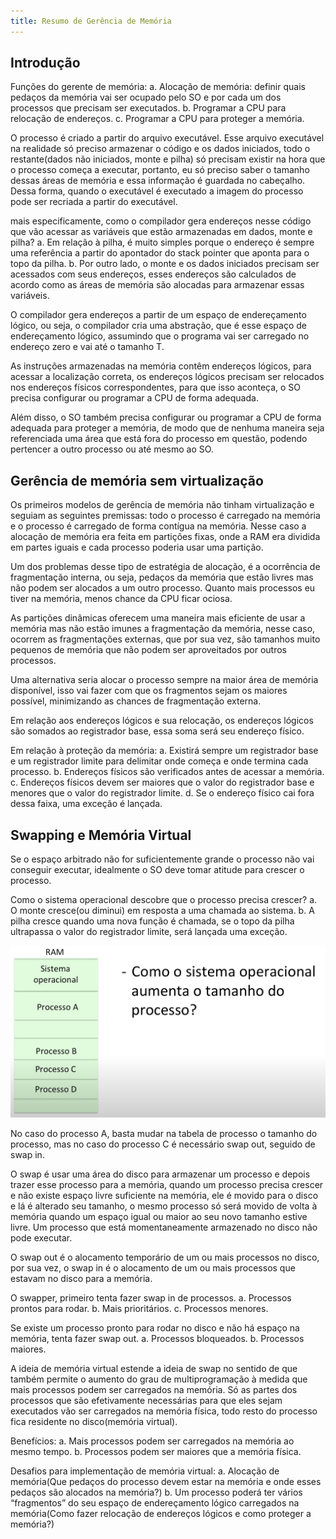 ```yaml
---
title: Resumo de Gerência de Memória
---
```


## Introdução

Funções do gerente de memória:
  a. Alocação de memória: definir quais pedaços da memória vai ser ocupado pelo SO e por cada um dos processos que precisam ser executados.
  b. Programar a CPU para relocação de endereços.
  c. Programar a CPU para proteger a memória.

O processo é criado a partir do arquivo executável. Esse arquivo executável na realidade só preciso armazenar o código e os dados iniciados, todo o restante(dados não iniciados, monte e pilha) só precisam existir na hora que o processo começa a executar, portanto, eu só preciso saber o tamanho dessas áreas de memória e essa informação é guardada no cabeçalho. Dessa forma, quando o executável é executado a imagem do processo pode ser recriada a partir do executável.
   
mais especificamente, como o compilador gera endereços nesse código que vão acessar as variáveis que estão armazenadas em dados, monte e pilha?
  a. Em relação à pilha, é muito simples porque o endereço é sempre uma referência a partir do apontador do stack pointer que aponta para o topo da pilha.
  b. Por outro lado, o monte e os dados iniciados precisam ser acessados com seus endereços, esses endereços são calculados de acordo como as áreas de memória são alocadas para armazenar essas variáveis.

O compilador gera endereços a partir de um espaço de endereçamento lógico, ou seja, o compilador cria uma abstração, que é esse espaço de endereçamento lógico, assumindo que o programa vai ser carregado no endereço zero e vai até o tamanho T.

As instruções armazenadas na memória contêm endereços lógicos, para acessar a localização correta, os endereços lógicos precisam ser relocados nos endereços físicos correspondentes, para que isso aconteça, o SO precisa configurar ou programar a CPU de forma adequada.

Além disso, o SO também precisa configurar ou programar a CPU de forma adequada para proteger a memória, de modo que de nenhuma maneira seja referenciada uma área que está fora do processo em questão, podendo pertencer a outro processo ou até mesmo ao SO.

## Gerência de memória sem virtualização

Os primeiros modelos de gerência de memória não tinham virtualização e seguiam as seguintes premissas: todo o processo é carregado na memória e o processo é carregado de forma contígua na memória. Nesse caso a alocação de memória era feita em partições fixas, onde a RAM era dividida em partes iguais e cada processo poderia usar uma partição.

Um dos problemas desse tipo de estratégia de alocação, é a ocorrência de fragmentação interna, ou seja, pedaços da memória que estão livres mas não podem ser alocados a um outro processo. Quanto mais processos eu tiver na memória, menos chance da CPU ficar ociosa.

As partições dinâmicas oferecem uma maneira mais eficiente de usar a memória mas não estão imunes a fragmentação da memória, nesse caso, ocorrem as fragmentações externas, que por sua vez, são tamanhos muito pequenos de memória que não podem ser aproveitados por outros processos.

Uma alternativa seria alocar o processo sempre na maior área de memória disponível, isso vai fazer com que os fragmentos sejam os maiores possível, minimizando as chances de fragmentação externa.

Em relação aos endereços lógicos e sua relocação, os endereços lógicos são somados ao registrador base, essa soma será seu endereço físico.

Em relação à proteção da memória:
  a. Existirá sempre um registrador base e um registrador limite para delimitar onde começa e onde termina cada processo.
  b. Endereços físicos são verificados antes de acessar a memória.
  c. Endereços físicos devem ser maiores que o valor do registrador base e menores que o valor do registrador limite.
  d. Se o endereço físico cai fora dessa faixa, uma exceção é lançada.

## Swapping e Memória Virtual

Se o espaço arbitrado não for suficientemente grande o processo não vai conseguir executar, idealmente o SO deve tomar atitude para crescer o processo.

Como o sistema operacional descobre que o processo precisa crescer?
  a. O monte cresce(ou diminui) em resposta a uma chamada ao sistema.
  b. A pilha cresce quando uma nova função é chamada, se o topo da pilha ultrapassa o valor do registrador limite, será lançada uma exceção.  
  
![Swapping](imagens/swap.png)

No caso do processo A, basta mudar na tabela de processo o tamanho do processo, mas no caso do processo C é necessário swap out, seguido de swap in.

O swap é usar uma área do disco para armazenar um processo e depois trazer esse processo para a memória, quando um processo precisa crescer e não existe espaço livre suficiente na memória, ele é movido para o disco e lá é alterado seu tamanho, o mesmo processo só será movido de volta à memória quando um espaço igual ou maior ao seu novo tamanho estive livre. Um processo que está momentaneamente armazenado no disco não pode executar.

O swap out é o alocamento temporário de um ou mais processos no disco, por sua vez, o swap in é o alocamento de um ou mais processos que estavam no disco para a memória.

O swapper, primeiro tenta fazer swap in de processos.
  a. Processos prontos para rodar.
  b. Mais prioritários.
  c. Processos menores.

Se existe um processo pronto para rodar no disco e não há espaço na memória, tenta fazer swap out.
  a. Processos bloqueados.
  b. Processos maiores.

A ideia de memória virtual estende a ideia de swap no sentido de que também permite o aumento do grau de multiprogramação à medida que mais processos podem ser carregados na memória. Só as partes dos processos que são efetivamente necessárias para que eles sejam executados vão ser carregados na memória física, todo resto do processo fica residente no disco(memória virtual).

Benefícios:
  a. Mais processos podem ser carregados na memória ao mesmo tempo.
  b. Processos podem ser maiores que a memória física.

Desafios para implementação de memória virtual:
  a. Alocação de memória(Que pedaços do processo devem estar na memória e onde esses pedaços são alocados na memória?)
  b. Um processo poderá ter vários “fragmentos” do seu espaço de endereçamento lógico carregados na memória(Como fazer relocação de endereços lógicos e como proteger a memória?)

